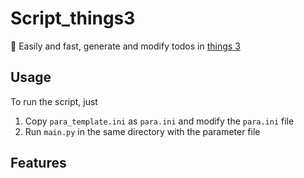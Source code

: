 # Script_things3
🛑 Easily and fast, generate and modify todos in [things 3](https://culturedcode.com/things/)

## Usage
To run the script, just
1. Copy `para_template.ini` as `para.ini` and modify the `para.ini` file
2. Run `main.py` in the same directory with the parameter file

## Features
